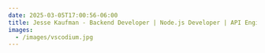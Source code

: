 ```yaml
---
date: 2025-03-05T17:00:56-06:00
title: Jesse Kaufman - Backend Developer | Node.js Developer | API Engineer | DevOps Enthusiast
images:
  - /images/vscodium.jpg
---
```

